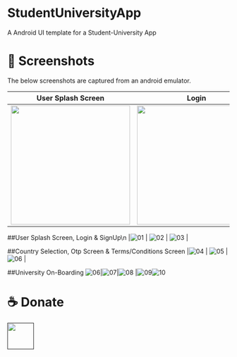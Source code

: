 # StudentUniversityApp

A Android UI template for a Student-University App

# 📸 Screenshots
The below screenshots are captured from an android emulator.

[//]: # (| ![tia1162841216]&#40;https://user-images.githubusercontent.com/29589003/66491484-806a6980-ead2-11e9-9b34-d2069f4dfbb5.png&#41; [YouTube]&#40;https://www.youtube.com/watch?v=koe24A-kybo&#41; . [Code]&#40;food_app/&#41; | | |)


| User Splash Screen                                                                                                             | Login                                                                                                                          | SignUp                                                                                                                         | 
|--------------------------------------------------------------------------------------------------------------------------------|--------------------------------------------------------------------------------------------------------------------------------|--------------------------------------------------------------------------------------------------------------------------------|
| <img src="https://user-images.githubusercontent.com/64703334/218111342-17df2df6-13d0-4a13-a7fe-cbc80871a9db.jpeg" width="270"> | <img src="https://user-images.githubusercontent.com/64703334/218136765-6bf4719b-e0eb-4a5c-9595-752ef9c97eeb.jpeg" width="270"> | <img src="https://user-images.githubusercontent.com/64703334/218136954-94cea17f-813b-41b4-bb93-b04980a946aa.jpeg" width="270"> |

[//]: # ()
[//]: # (| 3 | 4|)

[//]: # (|------|-------|)

[//]: # (|<img src="screenshots/3.png" width="300">|<img src="screenshots/4.png" width="300">|)

[//]: # ()
[//]: # ()
[//]: # (| 5 | 6|)

[//]: # (|------|-------|)

[//]: # (|<img src="screenshots/5.png" width="300">|<img src="screenshots/6.png" width="300">|)

##User Splash Screen, Login & SignUp\n
|![01](https://user-images.githubusercontent.com/64703334/218111342-17df2df6-13d0-4a13-a7fe-cbc80871a9db.jpeg) | ![02](https://user-images.githubusercontent.com/64703334/218136765-6bf4719b-e0eb-4a5c-9595-752ef9c97eeb.jpeg) | ![03](https://user-images.githubusercontent.com/64703334/218136954-94cea17f-813b-41b4-bb93-b04980a946aa.jpeg) |

##Country Selection, Otp Screen & Terms/Conditions Screen
|![04](https://user-images.githubusercontent.com/64703334/218137350-e9323e37-45ad-4541-8e2d-22d7785d6faf.jpeg) | ![05](https://user-images.githubusercontent.com/64703334/218137432-c453072d-f765-4c23-9ac1-0d587a40581f.jpeg) | ![06](https://user-images.githubusercontent.com/64703334/218137515-ef40199d-7534-4518-ba42-0d388b0e5b84.jpeg) |

##University On-Boarding
![06](https://user-images.githubusercontent.com/64703334/218138050-674614f6-7d58-4ae6-8c86-c9dfedc0b2ac.jpeg)|![07](https://user-images.githubusercontent.com/64703334/218138054-b8e3af02-f154-40a6-a64e-24c5fd1faa4c.jpeg)|![08](https://user-images.githubusercontent.com/64703334/218138056-109bf0d2-7d17-4395-a813-cd6816fd15e6.jpeg)
|![09](https://user-images.githubusercontent.com/64703334/218138060-d003cd0a-10fd-494d-9218-c8de99ccbd8e.jpeg)![10](https://user-images.githubusercontent.com/64703334/218138066-7f09fd6b-cfbc-495a-a738-48941ec50881.jpeg)

# ☕️ Donate
<a href=""><img src="https://cdn.buymeacoffee.com/buttons/v2/default-yellow.png" height="60"></a>